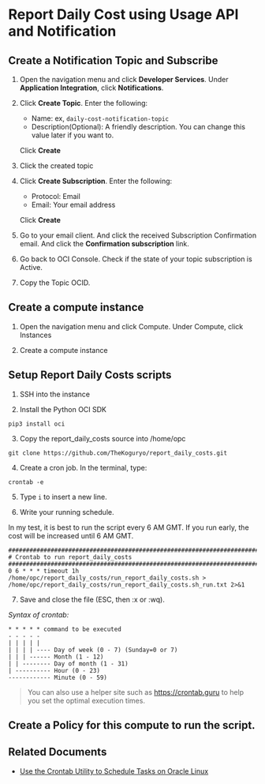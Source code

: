 # Report Daily Cost using Usage API and Notification


## Create a Notification Topic and Subscribe

1. Open the navigation menu and click **Developer Services**. Under **Application Integration**, click **Notifications**.

2. Click **Create Topic**. Enter the following:

    - Name: ex, `daily-cost-notification-topic`
    - Description(Optional): A friendly description. You can change this value later if you want to.

    Click **Create**

3. Click the created topic

4. Click **Create Subscription**. Enter the following:

    - Protocol: Email
    - Email: Your email address

    Click **Create**

5. Go to your email client. And click the received Subscription Confirmation email. And click the **Confirmation subscription** link.

6. Go back to OCI Console. Check if the state of your topic subscription is Active.

7. Copy the Topic OCID.

## Create a compute instance

1. Open the navigation menu and click Compute. Under Compute, click Instances

2. Create a compute instance

## Setup Report Daily Costs scripts

1. SSH into the instance

2. Install the Python OCI SDK

```
pip3 install oci
```

3. Copy the report_daily_costs source into /home/opc

```
git clone https://github.com/TheKoguryo/report_daily_costs.git
```

4. Create a cron job. In the terminal, type:

```
crontab -e
```

5. Type ``i`` to insert a new line.

6. Write your running schedule.

In my test, it is best to run the script every 6 AM GMT. If you run early, the cost will be increased until 6 AM GMT.

```
###############################################################################
# Crontab to run report_daily_costs
###############################################################################
0 6 * * * timeout 1h /home/opc/report_daily_costs/run_report_daily_costs.sh > /home/opc/report_daily_costs/run_report_daily_costs.sh_run.txt 2>&1
```

7. Save and close the file (ESC, then :x or :wq).

*Syntax of crontab:*

    * * * * * command to be executed
    - - - - -
    | | | | |
    | | | | ---- Day of week (0 - 7) (Sunday=0 or 7)
    | | | ------ Month (1 - 12)
    | | -------- Day of month (1 - 31)
    | ---------- Hour (0 - 23)
    ------------ Minute (0 - 59)

> You can also use a helper site such as https://crontab.guru to help you set the optimal execution times.

## Create a Policy for this compute to run the script.


## Related Documents

- [Use the Crontab Utility to Schedule Tasks on Oracle Linux](https://docs.oracle.com/en/learn/oracle-linux-crontab/index.html#before-you-begin)
